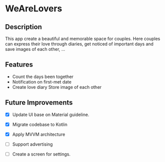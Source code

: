 # WeAreLovers
## Description
This app create a beautiful and memorable space for couples. Here couples can express their love through diaries, get noticed of important days and save images of each other, ...
## Features
- Count the days been together
- Notification on first-met date
- Create love diary
Store image of each other
## Future Improvements
- [x] Update UI base on Material guideline.
- [x] Migrate codebase to Kotlin
- [x] Apply MVVM architecture
- [ ] Support advertising
- [ ] Create a screen for settings.

